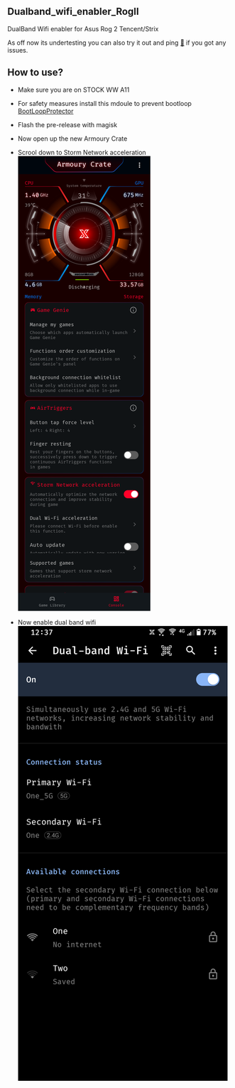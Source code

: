 ## Dualband_wifi_enabler_RogII

  DualBand Wifi enabler for Asus Rog 2 Tencent/Strix

  As off now its undertesting you can also try it out and ping [🍉](https://t.me/watermelon787) if you got any issues.

## How to use?

  - Make sure you are on STOCK WW A11
  - For safety measures install this mdoule to prevent bootloop [BootLoopProtector](https://github.com/Nayemhasan/Bootloop_Protector_Reborn/releases/tag/V1)
  - Flash the pre-release with magisk
  - Now open up the new Armoury Crate 
  - Scrool down to Storm Network acceleration
    <img src="https://github.com/Nayemhasan/Dualband_wifi_enabler_RogII/blob/main/pics/1.png">

  - Now enable dual band wifi 
    <img src="https://github.com/Nayemhasan/Dualband_wifi_enabler_RogII/blob/main/pics/2.png">

  


  

